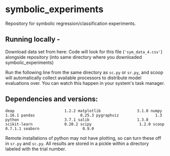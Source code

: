 # symbolic_experiments
Repository for symbolic regression/classification experiments.

## Running locally -

Download data set from here:
Code will look for this file (`'sym_data_4.csv'`) alongside repository (into same directory where you downloaded symbolic_experiments)

Run the following line from the same directory as `sc.py` or `sr.py`, and scoop will automatically collect available processors to distribute model evaluations over. You can watch this happen in your system's task manager.

## Dependencies and versions:

`deap                      1.2.2
matplotlib                3.1.0
numpy                     1.16.1
pandas                    0.25.3
pygraphviz                1.3
python                    3.7.1
salib                     1.3.8
scikit-learn              0.20.2
scipy                     1.2.0
scoop                     0.7.1.1
seaborn                   0.9.0`

Remote installations of python may not have plotting, so can turn these off in `sr.py` and `sc.py`. All results are stored in a pickle within a directory labeled with the trial number.
